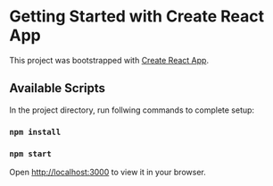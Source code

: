 # Getting Started with Create React App

This project was bootstrapped with [Create React App](https://github.com/facebook/create-react-app).

## Available Scripts

In the project directory, run follwing commands to complete setup:

### `npm install`

### `npm start`

Open [http://localhost:3000](http://localhost:3000) to view it in your browser.
